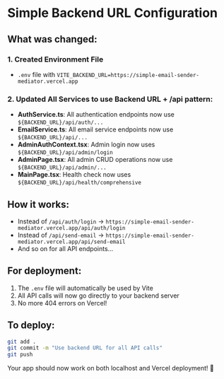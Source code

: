 # Simple Backend URL Configuration

## What was changed:

### 1. Created Environment File
- `.env` file with `VITE_BACKEND_URL=https://simple-email-sender-mediator.vercel.app`

### 2. Updated All Services to use Backend URL + /api pattern:
- **AuthService.ts**: All authentication endpoints now use `${BACKEND_URL}/api/auth/...`
- **EmailService.ts**: All email service endpoints now use `${BACKEND_URL}/api/...`
- **AdminAuthContext.tsx**: Admin login now uses `${BACKEND_URL}/api/admin/login`
- **AdminPage.tsx**: All admin CRUD operations now use `${BACKEND_URL}/api/admin/...`
- **MainPage.tsx**: Health check now uses `${BACKEND_URL}/api/health/comprehensive`

## How it works:
- Instead of `/api/auth/login` → `https://simple-email-sender-mediator.vercel.app/api/auth/login`
- Instead of `/api/send-email` → `https://simple-email-sender-mediator.vercel.app/api/send-email`
- And so on for all API endpoints...

## For deployment:
1. The `.env` file will automatically be used by Vite
2. All API calls will now go directly to your backend server
3. No more 404 errors on Vercel!

## To deploy:
```bash
git add .
git commit -m "Use backend URL for all API calls"
git push
```

Your app should now work on both localhost and Vercel deployment! 🎉
